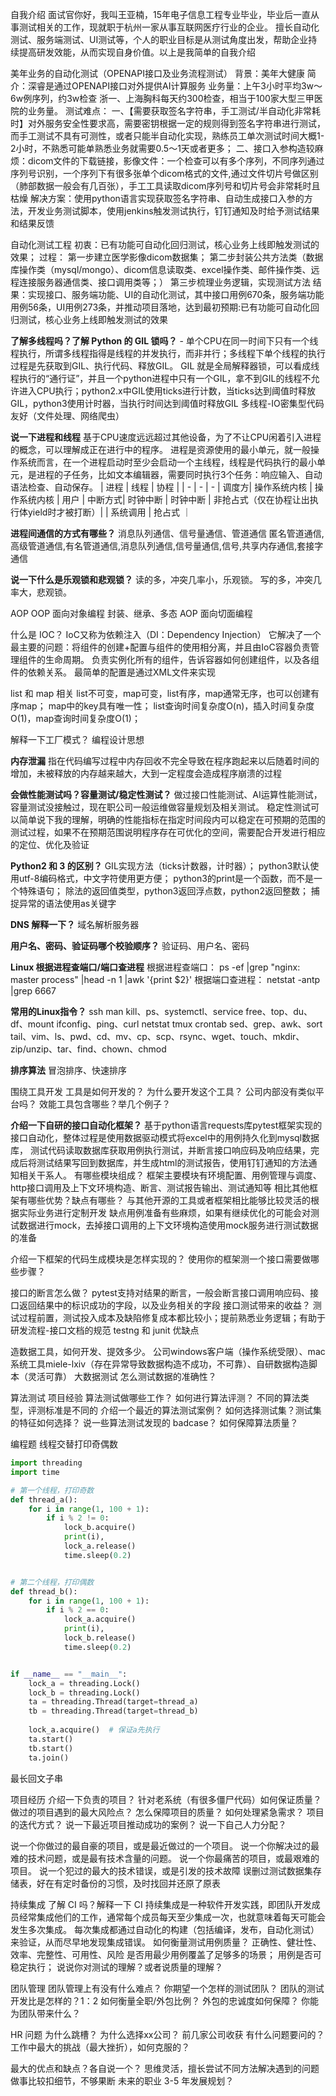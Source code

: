 自我介绍
    面试官你好，我叫王亚楠，15年电子信息工程专业毕业，毕业后一直从事测试相关的工作，现就职于杭州一家从事互联网医疗行业的企业。
    擅长自动化测试、服务端测试、UI测试等，个人的职业目标是从测试角度出发，帮助企业持续提高研发效能，从而实现自身价值。以上是我简单的自我介绍

美年业务的自动化测试（OPENAPI接口及业务流程测试）
    背景：美年大健康 
    简介：深睿是通过OPENAPI接口对外提供AI计算服务
    业务量：上午3小时平均3w～6w例序列，约3w检查 浙一、上海胸科每天约300检查，相当于100家大型三甲医院的业务量。
    测试难点：
    一、【需要获取签名字符串，手工测试/半自动化非常耗时】对外服务安全性要求高，需要密钥根据一定的规则得到签名字符串进行测试，而手工测试不具有可测性，或者只能半自动化实现，熟练员工单次测试时间大概1-2小时，不熟悉可能单熟悉业务就需要0.5～1天或者更多；
    二、接口入参构造较麻烦：dicom文件的下载链接，影像文件：一个检查可以有多个序列，不同序列通过序列号识别，一个序列下有很多张单个dicom格式的文件,通过文件切片号做区别（肺部数据一般会有几百张），手工工具读取dicom序列号和切片号会非常耗时且枯燥
    解决方案：使用python语言实现获取签名字符串、自动生成接口入参的方法，开发业务测试脚本，使用jenkins触发测试执行，钉钉通知及时给予测试结果和结果反馈

自动化测试工程
    初衷：已有功能可自动化回归测试，核心业务上线即触发测试的效果；
    过程：
    第一步建立医学影像dicom数据集；
    第二步封装公共方法类（数据库操作类（mysql/mongo）、dicom信息读取类、excel操作类、邮件操作类、远程连接服务器通信类、接口调用类等；）
    第三步梳理业务逻辑，实现测试方法
    结果：实现接口、服务端功能、UI的自动化测试，其中接口用例670条，服务端功能用例56条，UI用例273条，并推动项目落地，达到最初预期:已有功能可自动化回归测试，核心业务上线即触发测试的效果

**了解多线程吗？了解 Python 的 GIL 锁吗？**
    - 单个CPU在同一时间下只有一个线程执行，所谓多线程指得是线程的并发执行，而非并行；多线程下单个线程的执行过程是先获取到GIL、执行代码、释放GIL。
    GIL 就是全局解释器锁，可以看成线程执行的“通行证”，并且一个python进程中只有一个GIL，拿不到GIL的线程不允许进入CPU执行；python2.x中GIL使用ticks进行计数，当ticks达到阈值时释放GIL，python3使用计时器，当执行时间达到阈值时释放GIL
    多线程-IO密集型代码友好（文件处理、网络爬虫）

**说一下进程和线程**
    基于CPU速度远远超过其他设备，为了不让CPU闲着引入进程的概念，可以理解成正在进行中的程序。
    进程是资源使用的最小单元，就一般操作系统而言，在一个进程启动时至少会启动一个主线程，线程是代码执行的最小单元，是进程的子任务，比如文本编辑器，需要同时执行3个任务：响应输入、自动语法检查、自动保存。
         | 进程 | 线程 | 协程 |
         | - | - | - |
    调度方| 操作系统内核 | 操作系统内核 | 用户 |
    中断方式| 时钟中断 | 时钟中断 | 非抢占式（仅在协程让出执行体yield时才被打断）|
          | 系统调用 | 抢占式 ｜

**进程间通信的方式有哪些？**
    消息队列通信、信号量通信、管道通信
    匿名管道通信,高级管道通信,有名管道通信,消息队列通信,信号量通信,信号,共享内存通信,套接字通信

**说一下什么是乐观锁和悲观锁？**
    读的多，冲突几率小，乐观锁。
    写的多，冲突几率大，悲观锁。

AOP
    OOP 面向对象编程 封装、继承、多态  AOP 面向切面编程

什么是 IOC？
    IoC又称为依赖注入（DI：Dependency Injection）
    它解决了一个最主要的问题：将组件的创建+配置与组件的使用相分离，并且由IoC容器负责管理组件的生命周期。
    负责实例化所有的组件，告诉容器如何创建组件，以及各组件的依赖关系。
    最简单的配置是通过XML文件来实现

list 和 map 相关
    list不可变，map可变，list有序，map通常无序，也可以创建有序map；
    map中的key具有唯一性；
    list查询时间复杂度O(n)，插入时间复杂度O(1)，map查询时间复杂度O(1)；
    
解释一下工厂模式？
    编程设计思想

**内存泄漏**
    指在代码编写过程中内存回收不完全导致在程序跑起来以后随着时间的增加，未被释放的内存越来越大，大到一定程度会造成程序崩溃的过程

**会做性能测试吗？容量测试/稳定性测试？**
    做过接口性能测试、AI运算性能测试，容量测试没接触过，现在职公司一般运维做容量规划及相关测试。
稳定性测试可以简单说下我的理解，明确的性能指标在指定时间段内可以稳定在可预期的范围的测试过程，如果不在预期范围说明程序存在可优化的空间，需要配合开发进行相应的定位、优化及验证
    
**Python2 和 3 的区别？**
    GIL实现方法（ticks计数器，计时器）；
    python3默认使用utf-8编码格式，中文字符使用更方便；
    python3的print是一个函数，而不是一个特殊语句；
    除法的返回值类型，python3返回浮点数，python2返回整数；
    捕捉异常的语法使用as关键字
    
**DNS 解释一下？**
    域名解析服务器
    
**用户名、密码、验证码哪个校验顺序？**
    验证码、用户名、密码
    
**Linux 根据进程查端口/端口查进程**
    根据进程查端口： ps -ef |grep "nginx: master process" |head -n 1 |awk '{print $2}'
    根据端口查进程： netstat -antp |grep 6667

**常用的Linux指令？**
    ssh
    man
    kill、ps、systemctl、service
    free、top、du、df、mount
    ifconfig、ping、curl
    netstat
    tmux
    crontab
    sed、grep、awk、sort
    tail、vim、ls、pwd、cd、mv、cp、scp、rsync、wget、touch、mkdir、zip/unzip、tar、find、chown、chmod
    
**排序算法**
    冒泡排序、快速排序
    
围绕工具开发
工具是如何开发的？
为什么要开发这个工具？
公司内部没有类似平台吗？
效能工具包含哪些？举几个例子？

**介绍一下自研的接口自动化框架？**
    基于python语言requests库pytest框架实现的接口自动化，整体过程是使用数据驱动模式将excel中的用例持久化到mysql数据库，
测试代码读取数据库获取用例执行测试，并断言接口响应码及响应结果，完成后将测试结果写回到数据库，并生成html的测试报告，使用钉钉通知的方法通知相关干系人。
有哪些模块组成？
    框架主要模块有环境配置、用例管理与调度、http接口调用及上下文环境构造、断言、测试报告输出、测试通知等
相比其他框架有哪些优势？缺点有哪些？
    与其他开源的工具或者框架相比能够比较灵活的根据实际业务进行定制开发
    缺点用例准备有些麻烦，如果有继续优化的可能会对测试数据进行mock，去掉接口调用的上下文环境构造使用mock服务进行测试数据的准备
    
介绍一下框架的代码生成模块是怎样实现的？
使用你的框架测一个接口需要做哪些步骤？

接口的断言怎么做？
    pytest支持对结果的断言，一般会断言接口调用响应码、接口返回结果中的标识成功的字段，以及业务相关的字段
接口测试带来的收益？
    测试过程前置，测试投入成本及缺陷修复成本都比较小；提前熟悉业务逻辑；有助于研发流程-接口文档的规范
testng 和 junit 优缺点

造数据工具，如何开发、提效多少。
    公司windows客户端（操作系统受限）、mac系统工具miele-lxiv（存在异常导致数据构造不成功，不可靠）、自研数据构造脚本（灵活可靠）
大数据测试
怎么测试数据的准确性？

算法测试
项目经验
算法测试做哪些工作？
如何进行算法评测？
不同的算法类型，评测标准是不同的
介绍一个最近的算法测试案例？
如何选择测试集？测试集的特征如何选择？
说一些算法测试发现的 badcase？
如何保障算法质量？

编程题
线程交替打印奇偶数
```python
import threading
import time

# 第一个线程，打印奇数
def thread_a():
    for i in range(1, 100 + 1):
        if i % 2 != 0:
            lock_b.acquire()
            print(i),
            lock_a.release()
            time.sleep(0.2)


# 第二个线程，打印偶数
def thread_b():
    for i in range(1, 100 + 1):
        if i % 2 == 0:
            lock_a.acquire()
            print(i),
            lock_b.release()
            time.sleep(0.2)


if __name__ == "__main__":
    lock_a = threading.Lock()
    lock_b = threading.Lock()
    ta = threading.Thread(target=thread_a)
    tb = threading.Thread(target=thread_b)
    
    lock_a.acquire()  # 保证a先执行
    ta.start()
    tb.start()
    ta.join()
```

最长回文子串



项目经历
介绍一下负责的项目？
针对老系统（有很多僵尸代码）如何保证质量？
做过的项目遇到的最大风险点？
怎么保障项目的质量？
如何处理紧急需求？
项目的迭代方式？
说一下最近项目推动成功的案例？
说一下自己人力分配？

说一个你做过的最自豪的项目，或是最近做过的一个项目。
说一个你解决过的最难的技术问题，或是最有技术含量的问题。
说一个你最痛苦的项目，或最艰难的项目。
说一个犯过的最大的技术错误，或是引发的技术故障
    误删过测试数据集存储表，好在有定时备份的习惯，及时找回并还原了原表

持续集成
了解 CI 吗？解释一下 CI
    持续集成是一种软件开发实践，即团队开发成员经常集成他们的工作，通常每个成员每天至少集成一次，也就意味着每天可能会发生多次集成。
    每次集成都通过自动化的构建（包括编译，发布，自动化测试）来验证，从而尽早地发现集成错误。
如何衡量测试用例质量？
    正确性、健壮性、效率、完整性、可用性、风险
    是否用最少用例覆盖了足够多的场景；
    用例是否可稳定执行；
说说你对测试的理解？或者说质量的理解？

团队管理
团队管理上有没有什么难点？
你期望一个怎样的测试团队？
团队的测试开发比是怎样的？1：2
如何衡量全职/外包比例？
外包的忠诚度如何保障？
你能为团队带来什么？

HR 问题
为什么跳槽？
为什么选择xx公司？
前几家公司收获
有什么问题要问的？
工作中最大的挑战（最大挫折），如何克服的？

最大的优点和缺点？各自说一个？
    思维灵活，擅长尝试不同方法解决遇到的问题
    做事比较扣细节，不够果断
未来的职业 3-5 年发展规划？

